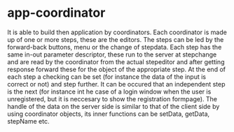 app-coordinator
===============

It is able to build then application by coordinators. Each coordinator is made up of one or more steps, these are the editors. The steps can be led by the forward-back buttons, menu or the change of stepdata. Each step has the same in-out parameter descriptor, these run to the server at stepchange and are read by the coordinator from the actual stepeditor and after getting response forward these for the object of the appropriate step. At the end of each step a checking can be set (for instance the data of the input is correct or not) and step further. It can be occured that an independent step is the next (for instance int he case of a login window when the user is unregistered, but it is neccesary to show the registration formpage). The handle of the data on the server side is similar to that of the client side by using coordinator objects, its inner functions can be  setData, getData, stepName etc.
